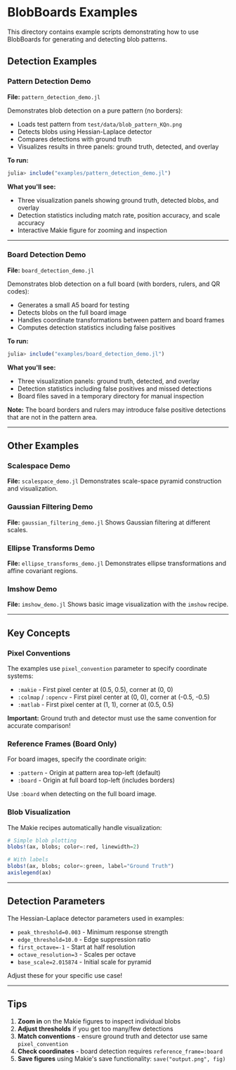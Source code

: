 # BlobBoards Examples

This directory contains example scripts demonstrating how to use BlobBoards for generating and detecting blob patterns.

## Detection Examples

### Pattern Detection Demo

**File:** `pattern_detection_demo.jl`

Demonstrates blob detection on a pure pattern (no borders):
- Loads test pattern from `test/data/blob_pattern_KQn.png`
- Detects blobs using Hessian-Laplace detector
- Compares detections with ground truth
- Visualizes results in three panels: ground truth, detected, and overlay

**To run:**
```julia
julia> include("examples/pattern_detection_demo.jl")
```

**What you'll see:**
- Three visualization panels showing ground truth, detected blobs, and overlay
- Detection statistics including match rate, position accuracy, and scale accuracy
- Interactive Makie figure for zooming and inspection

---

### Board Detection Demo

**File:** `board_detection_demo.jl`

Demonstrates blob detection on a full board (with borders, rulers, and QR codes):
- Generates a small A5 board for testing
- Detects blobs on the full board image
- Handles coordinate transformations between pattern and board frames
- Computes detection statistics including false positives

**To run:**
```julia
julia> include("examples/board_detection_demo.jl")
```

**What you'll see:**
- Three visualization panels: ground truth, detected, and overlay
- Detection statistics including false positives and missed detections
- Board files saved in a temporary directory for manual inspection

**Note:** The board borders and rulers may introduce false positive detections that are not in the pattern area.

---

## Other Examples

### Scalespace Demo
**File:** `scalespace_demo.jl`
Demonstrates scale-space pyramid construction and visualization.

### Gaussian Filtering Demo
**File:** `gaussian_filtering_demo.jl`
Shows Gaussian filtering at different scales.

### Ellipse Transforms Demo
**File:** `ellipse_transforms_demo.jl`
Demonstrates ellipse transformations and affine covariant regions.

### Imshow Demo
**File:** `imshow_demo.jl`
Shows basic image visualization with the `imshow` recipe.

---

## Key Concepts

### Pixel Conventions
The examples use `pixel_convention` parameter to specify coordinate systems:
- `:makie` - First pixel center at (0.5, 0.5), corner at (0, 0)
- `:colmap` / `:opencv` - First pixel center at (0, 0), corner at (-0.5, -0.5)
- `:matlab` - First pixel center at (1, 1), corner at (0.5, 0.5)

**Important:** Ground truth and detector must use the same convention for accurate comparison!

### Reference Frames (Board Only)
For board images, specify the coordinate origin:
- `:pattern` - Origin at pattern area top-left (default)
- `:board` - Origin at full board top-left (includes borders)

Use `:board` when detecting on the full board image.

### Blob Visualization
The Makie recipes automatically handle visualization:
```julia
# Simple blob plotting
blobs!(ax, blobs; color=:red, linewidth=2)

# With labels
blobs!(ax, blobs; color=:green, label="Ground Truth")
axislegend(ax)
```

---

## Detection Parameters

The Hessian-Laplace detector parameters used in examples:
- `peak_threshold=0.003` - Minimum response strength
- `edge_threshold=10.0` - Edge suppression ratio
- `first_octave=-1` - Start at half resolution
- `octave_resolution=3` - Scales per octave
- `base_scale=2.015874` - Initial scale for pyramid

Adjust these for your specific use case!

---

## Tips

1. **Zoom in** on the Makie figures to inspect individual blobs
2. **Adjust thresholds** if you get too many/few detections
3. **Match conventions** - ensure ground truth and detector use same `pixel_convention`
4. **Check coordinates** - board detection requires `reference_frame=:board`
5. **Save figures** using Makie's save functionality: `save("output.png", fig)`
